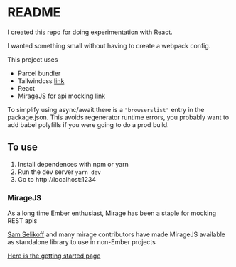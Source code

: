 # README #
I created this repo for doing experimentation with React.

I wanted something small without having to create a webpack config.

This project uses

* Parcel bundler
* Tailwindcss [link](https://tailwindcss.com/)
* React
* MirageJS for api mocking [link](https://miragejs.com/)

To simplify using async/await there is a `"browserslist"` entry in the package.json.
This avoids regenerator runtime errors, you probably want to add babel polyfills
if you were going to do a prod build.

## To use ##
1. Install dependences with npm or yarn
2. Run the dev server `yarn dev`
3. Go to http://localhost:1234


### MirageJS ###
As a long time Ember enthusiast, Mirage has been a staple for mocking REST apis

[Sam Selikoff](https://github.com/samselikoff) and many mirage contributors have made MirageJS available as standalone library
to use in non-Ember projects

[Here is the getting started page](https://miragejs.com/docs/getting-started/introduction)
